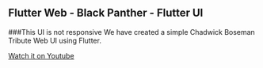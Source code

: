 ## Flutter Web - Black Panther - Flutter UI
###This UI is not responsive
We have created a simple Chadwick Boseman Tribute Web UI using Flutter.

[Watch it on Youtube]()



